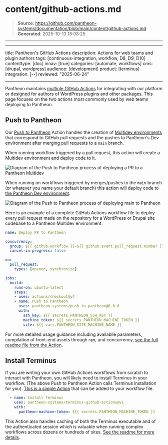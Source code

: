 # content/github-actions.md

> **Source**: https://github.com/pantheon-systems/documentation/blob/main/content/github-actions.md
> **Generated**: 2025-10-13 18:08:25

---

---
title: Pantheon's GitHub Actions
description: Actions for web teams and plugin authors
tags: [continuous-integration, workflow, D8, D9, D10]
contenttype: [doc]
innav: [true]
categories: [automate, workflows]
cms: [drupal, wordpress]
audience: [development]
product: [terminus]
integration: [--]
reviewed: "2025-06-24"

---

Pantheon maintains [multiple GitHub Actions](https://github.com/pantheon-systems/action-library) for integrating with our platform or designed for authors of WordPress plugins and other packages.
This page focuses on the two actions most commonly used by web teams deploying to Pantheon.

## Push to Pantheon

Our [Push to Pantheon](https://github.com/pantheon-systems/push-to-pantheon) Action handles the creation of [Multidev environments](https://docs.pantheon.io/guides/multidev) that correspond to GitHub pull requests and the pushes to Pantheon's Dev environment after merging pull requests to a `main` branch.


When running workflow triggered by a pull request, this action will create a Multidev environment and deploy code to it.

![Diagram of the Push to Pantheon process of deploying a PR to a Pantheon Multidev](../images/github-action/diagram--deploying-pr.png)

When running on workflows triggered by merges/pushes to the `main` branch (or whatever you name your default branch) this action will deploy code to [the Pantheon Dev environment](https://docs.pantheon.io/pantheon-workflow).

<!-- These images are also in https://github.com/pantheon-systems/push-to-pantheon/tree/0.x/.github/documentation and https://docs.google.com/presentation/d/17k15auDrnpq2LdRC4P35dN5yJ4pOkPY62M7drBDkTCc/edit#slide=id.g32ed471dd64_0_2488 -->
![Diagram of the Push to Pantheon process of deploying main to Pantheon](../images/github-action/diagram--pushing-main.png)

Here is an example of a complete GitHub Actions workflow file to deploy every pull request made on the repository for a WordPress or Drupal site codebase to a Pantheon Multidev environment.

```yml
name: Deploy PR to Pantheon

concurrency:
  group: ${{ github.workflow }}-${{ github.event.pull_request.number }}
  cancel-in-progress: false

on:
  pull_request:
    types: [opened, synchronize]

jobs:
  build:
    runs-on: ubuntu-latest
    steps:
    - uses: actions/checkout@v4
    - name: Push to Pantheon
      uses: pantheon-systems/push-to-pantheon@0.6.0
      with:
        ssh_key: ${{ secrets.PANTHEON_SSH_KEY }}
        machine_token: ${{ secrets.PANTHEON_MACHINE_TOKEN }}
        site: ${{ vars.PANTHEON_SITE_MACHINE_NAME }}
```

For more detailed usage guidance including availabile parameters, compilation of front-end assets through `npm`, and concurrency, [see the full readme file from the Action](https://github.com/pantheon-systems/push-to-pantheon).

## Install Terminus

If you are writing your own GitHub Actions workflows from scratch to interact with Pantheon, you will likely need to install Terminus in your workflow.
(The above Push to Pantheon Action calls Terminus installation for you).
[This is a simple Action](https://github.com/pantheon-systems/terminus-github-actions) that can be added to your workflow file.

```yaml
  - name: Install Terminus
    uses: pantheon-systems/terminus-github-actions@v1
    with:
      pantheon-machine-token: ${{ secrets.PANTHEON_MACHINE_TOKEN }}
```

This Action also handles caching of both the Terminus executable and of the authenticated session which is valuable when running complex workflows across dozens or hundreds of sites.
[See the readme for more details](https://github.com/pantheon-systems/terminus-github-actions).

